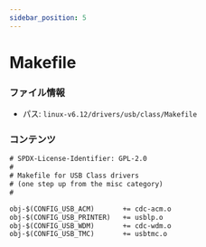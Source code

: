 ```yaml
---
sidebar_position: 5
---
```

# Makefile

### ファイル情報

- パス: `linux-v6.12/drivers/usb/class/Makefile`

### コンテンツ

```txt
# SPDX-License-Identifier: GPL-2.0
#
# Makefile for USB Class drivers
# (one step up from the misc category)
#

obj-$(CONFIG_USB_ACM)		+= cdc-acm.o
obj-$(CONFIG_USB_PRINTER)	+= usblp.o
obj-$(CONFIG_USB_WDM)		+= cdc-wdm.o
obj-$(CONFIG_USB_TMC)		+= usbtmc.o

```
